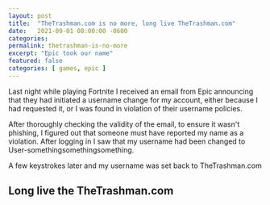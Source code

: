 ```yaml
---
layout: post
title:  "TheTrashman.com is no more, long live TheTrashman.com"
date:   2021-09-01 08:00:00 -0600
categories: 
permalink: thetrashman-is-no-more
excerpt: "Epic took our name"
featured: false
categories: [ games, epic ]
---
```


Last night while playing Fortnite I received an email from Epic announcing that they had initiated a username change for my account, either because I had requested it, or I was found in violation of their username policies.

After thoroughly checking the validity of the email, to ensure it wasn't phishing, I figured out that someone must have reported my name as a violation. After logging in I saw that my username had been changed to User-somethingsomethingsomething. 

A few keystrokes later and my username was set back to TheTrashman.com

## Long live the TheTrashman.com